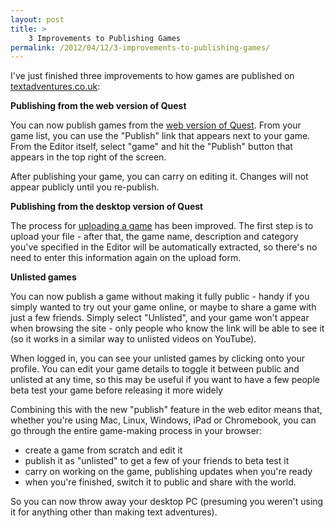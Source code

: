 ```yaml
---
layout: post
title: >
    3 Improvements to Publishing Games
permalink: /2012/04/12/3-improvements-to-publishing-games/
---
```

I've just finished three improvements to how games are published on <a href="http://www.textadventures.co.uk/">textadventures.co.uk</a>:

<strong>Publishing from the web version of Quest</strong>

You can now publish games from the <a href="http://www.textadventures.co.uk/create/">web version of Quest</a>. From your game list, you can use the "Publish" link that appears next to your game. From the Editor itself, select "game" and hit the "Publish" button that appears in the top right of the screen.

After publishing your game, you can carry on editing it. Changes will not appear publicly until you re-publish.

<strong>Publishing from the desktop version of Quest</strong>

The process for <a title="Submit a game" href="http://www.textadventures.co.uk/submit-a-game/">uploading a game</a> has been improved. The first step is to upload your file - after that, the game name, description and category you've specified in the Editor will be automatically extracted, so there's no need to enter this information again on the upload form.

<strong>Unlisted games</strong>

You can now publish a game without making it fully public - handy if you simply wanted to try out your game online, or maybe to share a game with just a few friends. Simply select "Unlisted", and your game won't appear when browsing the site - only people who know the link will be able to see it (so it works in a similar way to unlisted videos on YouTube).

When logged in, you can see your unlisted games by clicking onto your profile. You can edit your game details to toggle it between public and unlisted at any time, so this may be useful if you want to have a few people beta test your game before releasing it more widely

Combining this with the new "publish" feature in the web editor means that, whether you're using Mac, Linux, Windows, iPad or Chromebook, you can go through the entire game-making process in your browser:
<ul>
	<li>create a game from scratch and edit it</li>
	<li>publish it as "unlisted" to get a few of your friends to beta test it</li>
	<li>carry on working on the game, publishing updates when you're ready</li>
	<li>when you're finished, switch it to public and share with the world.</li>
</ul>
So you can now throw away your desktop PC (presuming you weren't using it for anything other than making text adventures).